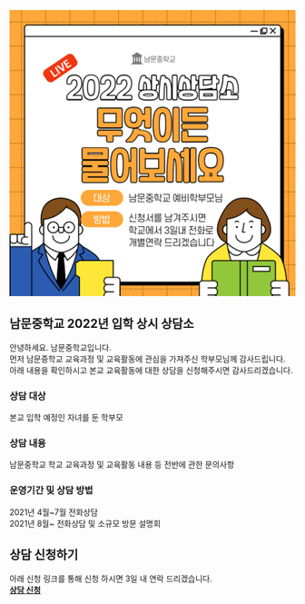 ![안내이미지](/22main.jpg)  
  
## 남문중학교 2022년 입학 상시 상담소
안녕하세요. 남문중학교입니다.  
먼저 남문중학교 교육과정 및 교육활동에 관심을 가져주신 학부모님께 감사드립니다.  
아래 내용을 확인하시고 본교 교육활동에 대한 상담을 신청해주시면 감사드리겠습니다.  
  
### 상담 대상
본교 입학 예정인 자녀를 둔 학부모  
  
### 상담 내용
남문중학교 학교 교육과정 및 교육활동 내용 등 전반에 관한 문의사항  
  
### 운영기간 및 상담 방법
2021년 4월~7월 전화상담  
2021년 8월~ 전화상담 및 소규모 방문 설명회  
  
## 상담 신청하기
아래 신청 링크를 통해 신청 하시면 3일 내 연락 드리겠습니다.  
**[상담 신청](http://naver.com)**
  
<br/>
<br/>
<br/>
<br/>
<br/>
<br/>
<br/>
